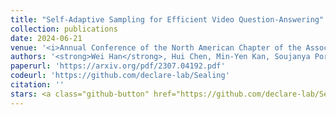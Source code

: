 ```yaml
---
title: "Self-Adaptive Sampling for Efficient Video Question-Answering"
collection: publications
date: 2024-06-21
venue: '<i>Annual Conference of the North American Chapter of the Association for Computational Linguistics (NAACL)</i>'
authors: '<strong>Wei Han</strong>, Hui Chen, Min-Yen Kan, Soujanya Poria'
paperurl: 'https://arxiv.org/pdf/2307.04192.pdf'
codeurl: 'https://github.com/declare-lab/Sealing'
citation: ''
stars: <a class="github-button" href="https://github.com/declare-lab/Sealing" data-icon="octicon-star" data-show-count="true" aria-label="Star declare-lab/Sealing on GitHub">Star</a>
---
```

